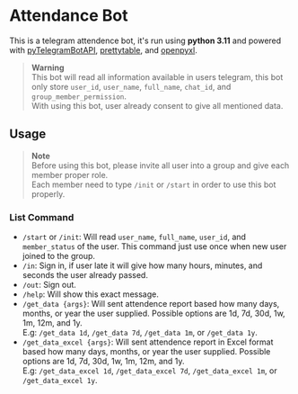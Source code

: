 # Attendance Bot

This is a telegram attendence bot, it's run using **python 3.11** and powered with [pyTelegramBotAPI](https://pypi.org/project/pyTelegramBotAPI/), [prettytable](https://github.com/jazzband/prettytable), and [openpyxl](https://openpyxl.readthedocs.io/en/stable/#).   

> **Warning**  
> This bot will read all information available in users telegram, this bot only store `user_id`, `user_name`, `full_name`, `chat_id`, and `group_member_permission`.  
> With using this bot, user already consent to give all mentioned data. 

## Usage

> **Note**  
> Before using this bot, please invite all user into a group and give each member proper role.  
> Each member need to type `/init` or `/start` in order to use this bot properly.

### List Command
- `/start` or `/init`: Will read `user_name`, `full_name`, `user_id`, and `member_status` of the user. This command just use once when new user joined to the group.
- `/in`: Sign in, if user late it will give how many hours, minutes, and seconds the user already passed.
- `/out`: Sign out.
- `/help`: Will show this exact message.
- `/get_data {args}`: Will sent attendence report based how many days, months, or year the user supplied. Possible options are 1d, 7d, 30d, 1w, 1m, 12m, and 1y.   
E.g: `/get_data 1d`, `/get_data 7d`, `/get_data 1m`, or `/get_data 1y`.
- `/get_data_excel {args}`: Will sent attendence report in Excel format based how many days, months, or year the user supplied. Possible options are 1d, 7d, 30d, 1w, 1m, 12m, and 1y.   
E.g: `/get_data_excel 1d`, `/get_data_excel 7d`, `/get_data_excel 1m`, or `/get_data_excel 1y`.